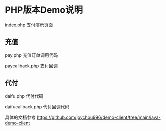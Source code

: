 # PHP版本Demo说明

index.php 支付演示页面

## 充值

pay.php 充值订单调用代码

paycallback.php 支付回调

## 代付

daifu.php  代付代码

daifucallback.php  代付回调代码



具体的文档参考 https://github.com/joychou996/demo-client/tree/main/java-demo-client